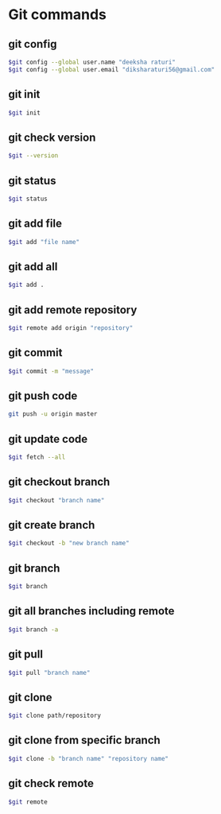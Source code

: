 # Git commands


## git config
```sh
$git config --global user.name "deeksha raturi"
$git config --global user.email "diksharaturi56@gmail.com"
```
## git init
```sh
$git init
```
## git check version
```sh
$git --version
```
## git status
```sh
$git status
```
## git add file 
```sh
$git add "file name"
```
## git add all
```sh
$git add .
```
## git add remote repository
```sh
$git remote add origin "repository"
```
## git commit
```sh
$git commit -m "message"
```
## git push code
```sh
git push -u origin master
```
## git update code
```sh
$git fetch --all
```
## git checkout branch
```sh
$git checkout "branch name"
```
## git create branch
```sh
$git checkout -b "new branch name"
```
## git branch
```sh
$git branch
```
## git all branches including remote
```sh
$git branch -a
```
## git pull
```sh
$git pull "branch name"
```
## git clone
```sh
$git clone path/repository
```
## git clone from specific branch
```sh
$git clone -b "branch name" "repository name"
```
## git check remote 
```sh
$git remote
```




